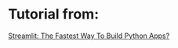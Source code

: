 # Tutorial from:
[Streamlit: The Fastest Way To Build Python Apps?](https://www.youtube.com/watch?v=D0D4Pa22iG0&lc=Ugz_mHQgRHlnn1BJqlx4AaABAg)
